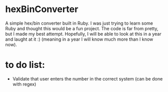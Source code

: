# hexBinConverter
A simple hex/bin converter built in Ruby. I was just trying to learn some Ruby and thought this would be a fun project. The code is far from pretty, but I made my best attempt. Hopefully, I will be able to look at this in a year and laught at it :) (meaning in a year I will know much more than I know now).

# to do list:
- Validate that user enters the number in the correct system (can be done with regex)
